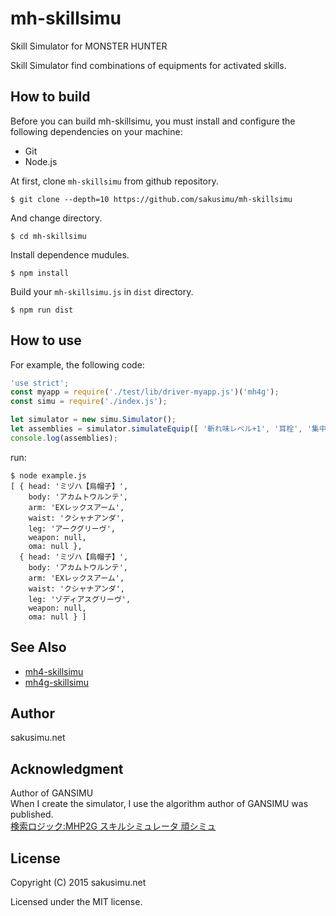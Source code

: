 mh-skillsimu
=============

Skill Simulator for MONSTER HUNTER

Skill Simulator find combinations of equipments for activated skills.

How to build
------------
Before you can build mh-skillsimu, you must install and configure the following dependencies on your machine:
* Git
* Node.js

At first, clone `mh-skillsimu` from github repository.

    $ git clone --depth=10 https://github.com/sakusimu/mh-skillsimu

And change directory.

    $ cd mh-skillsimu

Install dependence mudules.

    $ npm install

Build your `mh-skillsimu.js` in `dist` directory.

    $ npm run dist

How to use
----------
For example, the following code:
```javascript
'use strict';
const myapp = require('./test/lib/driver-myapp.js')('mh4g');
const simu = require('./index.js');

let simulator = new simu.Simulator();
let assemblies = simulator.simulateEquip([ '斬れ味レベル+1', '耳栓', '集中' ]);
console.log(assemblies);
```
run:
```
$ node example.js
[ { head: 'ミヅハ【烏帽子】',
    body: 'アカムトウルンテ',
    arm: 'EXレックスアーム',
    waist: 'クシャナアンダ',
    leg: 'アークグリーヴ',
    weapon: null,
    oma: null },
  { head: 'ミヅハ【烏帽子】',
    body: 'アカムトウルンテ',
    arm: 'EXレックスアーム',
    waist: 'クシャナアンダ',
    leg: 'ゾディアスグリーヴ',
    weapon: null,
    oma: null } ]
```

See Also
--------
* [mh4-skillsimu](https://github.com/sakusimu/mh4-skillsimu)
* [mh4g-skillsimu](https://github.com/sakusimu/mh4g-skillsimu)

Author
------
sakusimu.net

Acknowledgment
--------------
Author of GANSIMU  
When I create the simulator, I use the algorithm author of GANSIMU was published.  
[検索ロジック:MHP2G スキルシミュレータ 頑シミュ](http://www.geocities.jp/masax_mh/logic/)

License
-------
Copyright (C) 2015 sakusimu.net

Licensed under the MIT license.
